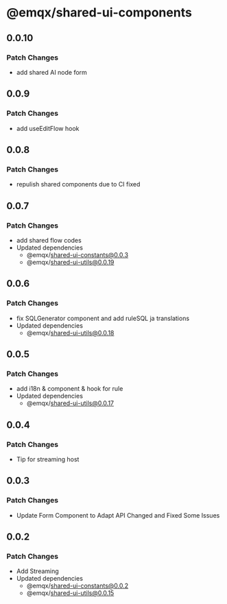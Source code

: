 # @emqx/shared-ui-components

## 0.0.10

### Patch Changes

- add shared AI node form

## 0.0.9

### Patch Changes

- add useEditFlow hook

## 0.0.8

### Patch Changes

- repulish shared components due to CI fixed

## 0.0.7

### Patch Changes

- add shared flow codes
- Updated dependencies
  - @emqx/shared-ui-constants@0.0.3
  - @emqx/shared-ui-utils@0.0.19

## 0.0.6

### Patch Changes

- fix SQLGenerator component and add ruleSQL ja translations
- Updated dependencies
  - @emqx/shared-ui-utils@0.0.18

## 0.0.5

### Patch Changes

- add i18n & component & hook for rule
- Updated dependencies
  - @emqx/shared-ui-utils@0.0.17

## 0.0.4

### Patch Changes

- Tip for streaming host

## 0.0.3

### Patch Changes

- Update Form Component to Adapt API Changed and Fixed Some Issues

## 0.0.2

### Patch Changes

- Add Streaming
- Updated dependencies
  - @emqx/shared-ui-constants@0.0.2
  - @emqx/shared-ui-utils@0.0.15
